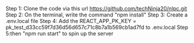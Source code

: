 Step 1: Clone the code via this url https://github.com/techNinja20/nlpc.git
Step 2: On the terminal, write the command "npm install"
Step 3: Create a .env.local file
Step 4:  Add the REACT_APP_PK_KEY = pk_test_d33cc59f7d36d56d657c71c8b7a1b569cb1ad7fd to .env.local
Step 5:then "npm run start" to spin up the server